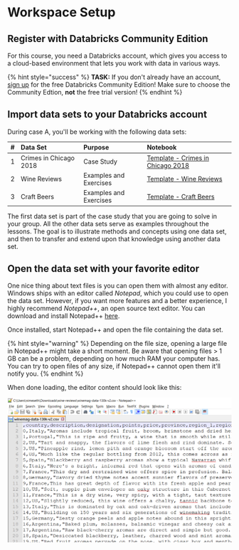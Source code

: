 # Workspace Setup

## Register with Databricks Community Edition

For this course, you need a Databricks account, which gives you access to a cloud-based environment that lets you work with data in various ways.

{% hint style="success" %}
**TASK:** If you don't already have an account, [sign up](https://databricks.com/try-databricks) for the free Databricks Community Edition! Make sure to choose the Community Edtion, **not** the free trial version!
{% endhint %}

## Import data sets to your Databricks account

During case A, you'll be working with the following data sets:

| \# | Data Set | Purpose | Notebook |
| :--- | :--- | :--- | :--- |
| 1 | Crimes in Chicago 2018 | Case Study | [Template - Crimes in Chicago 2018](https://winf-hsos.github.io/databricks-notebooks/information-management/Template%20-%20Crimes%20in%20Chicago%202018.html) |
| 2 | Wine Reviews | Examples and Exercises | [Template - Wine Reviews](https://winf-hsos.github.io/databricks-notebooks/information-management/Template%20-%20Wine%20Reviews.html) |
| 3 | Craft Beers | Examples and Exercises | [Template - Craft Beers](https://winf-hsos.github.io/databricks-notebooks/information-management/Template%20-%20Craft%20Beer.html) |

The first data set is part of the case study that you are going to solve in your group. All the other data sets serve as examples throughout the lessons. The goal is to illustrate methods and concepts using one data set, and then to transfer and extend upon that knowledge using another data set.

## Open the data set with your favorite editor

One nice thing about text files is you can open them with almost any editor. Windows ships with an editor called _Notepad_, which you could use to open the data set. However, if you want more features and a better experience, I highly recommend _Notepad++_, an open source text editor. You can download and install Notepad++ [here](https://notepad-plus-plus.org/download/v7.5.8.html).

Once installed, start Notepad++ and open the file containing the data set.

{% hint style="warning" %}
Depending on the file size, opening a large file in Notepad++ might take a short moment. Be aware that opening files &gt; 1 GB can be a problem, depending on how much RAM your computer has. You can try to open files of any size, if Notepad++ cannot open them it'll notify you.
{% endhint %}

When done loading, the editor content should look like this:

![The data set opened in Notepad++](../../.gitbook/assets/data_set_wine.png)


